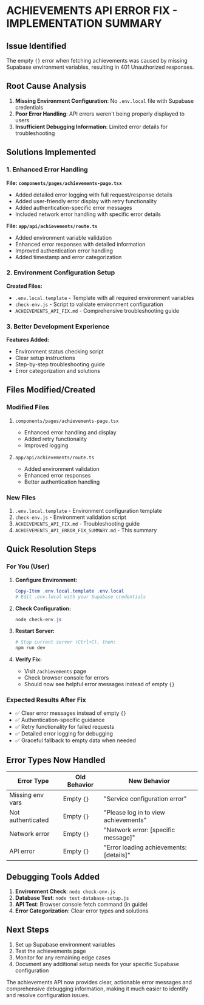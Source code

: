 # ACHIEVEMENTS API ERROR FIX - IMPLEMENTATION SUMMARY

## Issue Identified
The empty `{}` error when fetching achievements was caused by missing Supabase environment variables, resulting in 401 Unauthorized responses.

## Root Cause Analysis
1. **Missing Environment Configuration**: No `.env.local` file with Supabase credentials
2. **Poor Error Handling**: API errors weren't being properly displayed to users
3. **Insufficient Debugging Information**: Limited error details for troubleshooting

## Solutions Implemented

### 1. Enhanced Error Handling
**File: `components/pages/achievements-page.tsx`**
- Added detailed error logging with full request/response details
- Added user-friendly error display with retry functionality
- Added authentication-specific error messages
- Included network error handling with specific error details

**File: `app/api/achievements/route.ts`**
- Added environment variable validation
- Enhanced error responses with detailed information
- Improved authentication error handling
- Added timestamp and error categorization

### 2. Environment Configuration Setup
**Created Files:**
- `.env.local.template` - Template with all required environment variables
- `check-env.js` - Script to validate environment configuration
- `ACHIEVEMENTS_API_FIX.md` - Comprehensive troubleshooting guide

### 3. Better Development Experience
**Features Added:**
- Environment status checking script
- Clear setup instructions
- Step-by-step troubleshooting guide
- Error categorization and solutions

## Files Modified/Created

### Modified Files
1. `components/pages/achievements-page.tsx`
   - Enhanced error handling and display
   - Added retry functionality
   - Improved logging

2. `app/api/achievements/route.ts`
   - Added environment validation
   - Enhanced error responses
   - Better authentication handling

### New Files
1. `.env.local.template` - Environment configuration template
2. `check-env.js` - Environment validation script
3. `ACHIEVEMENTS_API_FIX.md` - Troubleshooting guide
4. `ACHIEVEMENTS_API_ERROR_FIX_SUMMARY.md` - This summary

## Quick Resolution Steps

### For You (User)
1. **Configure Environment:**
   ```powershell
   Copy-Item .env.local.template .env.local
   # Edit .env.local with your Supabase credentials
   ```

2. **Check Configuration:**
   ```powershell
   node check-env.js
   ```

3. **Restart Server:**
   ```powershell
   # Stop current server (Ctrl+C), then:
   npm run dev
   ```

4. **Verify Fix:**
   - Visit `/achievements` page
   - Check browser console for errors
   - Should now see helpful error messages instead of empty `{}`

### Expected Results After Fix
- ✅ Clear error messages instead of empty `{}`
- ✅ Authentication-specific guidance
- ✅ Retry functionality for failed requests
- ✅ Detailed error logging for debugging
- ✅ Graceful fallback to empty data when needed

## Error Types Now Handled

| Error Type | Old Behavior | New Behavior |
|------------|--------------|--------------|
| Missing env vars | Empty `{}` | "Service configuration error" |
| Not authenticated | Empty `{}` | "Please log in to view achievements" |
| Network error | Empty `{}` | "Network error: [specific message]" |
| API error | Empty `{}` | "Error loading achievements: [details]" |

## Debugging Tools Added

1. **Environment Check**: `node check-env.js`
2. **Database Test**: `node test-database-setup.js`
3. **API Test**: Browser console fetch command (in guide)
4. **Error Categorization**: Clear error types and solutions

## Next Steps
1. Set up Supabase environment variables
2. Test the achievements page
3. Monitor for any remaining edge cases
4. Document any additional setup needs for your specific Supabase configuration

The achievements API now provides clear, actionable error messages and comprehensive debugging information, making it much easier to identify and resolve configuration issues.

